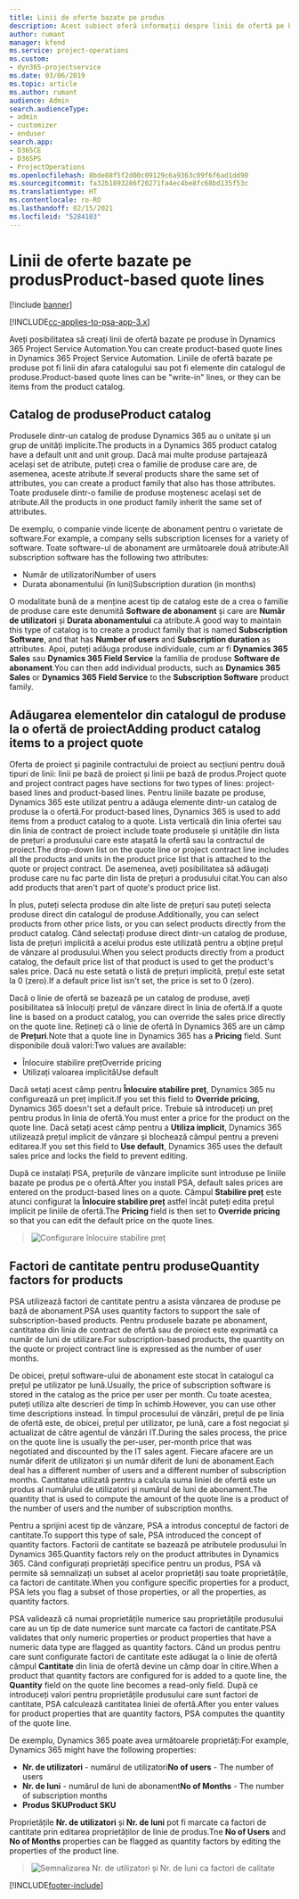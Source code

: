 ```yaml
---
title: Linii de oferte bazate pe produs
description: Acest subiect oferă informații despre linii de ofertă pe bază de produs.
author: rumant
manager: kfend
ms.service: project-operations
ms.custom:
- dyn365-projectservice
ms.date: 03/06/2019
ms.topic: article
ms.author: rumant
audience: Admin
search.audienceType:
- admin
- customizer
- enduser
search.app:
- D365CE
- D365PS
- ProjectOperations
ms.openlocfilehash: 8bde88f5f2d00c09129c6a9363c09f6f6ad1dd90
ms.sourcegitcommit: fa32b1893286f20271fa4ec4be8fc68bd135f53c
ms.translationtype: HT
ms.contentlocale: ro-RO
ms.lasthandoff: 02/15/2021
ms.locfileid: "5284103"
---
```

# <a name="product-based-quote-lines"></a><span data-ttu-id="db2c8-103">Linii de oferte bazate pe produs</span><span class="sxs-lookup"><span data-stu-id="db2c8-103">Product-based quote lines</span></span>

[!include [banner](../includes/psa-now-project-operations.md)]

[!INCLUDE[cc-applies-to-psa-app-3.x](../includes/cc-applies-to-psa-app-3x.md)]


<span data-ttu-id="db2c8-104">Aveți posibilitatea să creați linii de ofertă bazate pe produse în Dynamics 365 Project Service Automation.</span><span class="sxs-lookup"><span data-stu-id="db2c8-104">You can create product-based quote lines in Dynamics 365 Project Service Automation.</span></span> <span data-ttu-id="db2c8-105">Liniile de ofertă bazate pe produse pot fi linii din afara catalogului sau pot fi elemente din catalogul de produse.</span><span class="sxs-lookup"><span data-stu-id="db2c8-105">Product-based quote lines can be "write-in" lines, or they can be items from the product catalog.</span></span>

## <a name="product-catalog"></a><span data-ttu-id="db2c8-106">Catalog de produse</span><span class="sxs-lookup"><span data-stu-id="db2c8-106">Product catalog</span></span>

<span data-ttu-id="db2c8-107">Produsele dintr-un catalog de produse Dynamics 365 au o unitate și un grup de unități implicite.</span><span class="sxs-lookup"><span data-stu-id="db2c8-107">The products in a Dynamics 365 product catalog have a default unit and unit group.</span></span> <span data-ttu-id="db2c8-108">Dacă mai multe produse partajează același set de atribute, puteți crea o familie de produse care are, de asemenea, aceste atribute.</span><span class="sxs-lookup"><span data-stu-id="db2c8-108">If several products share the same set of attributes, you can create a product family that also has those attributes.</span></span> <span data-ttu-id="db2c8-109">Toate produsele dintr-o familie de produse moștenesc același set de atribute.</span><span class="sxs-lookup"><span data-stu-id="db2c8-109">All the products in one product family inherit the same set of attributes.</span></span>

<span data-ttu-id="db2c8-110">De exemplu, o companie vinde licențe de abonament pentru o varietate de software.</span><span class="sxs-lookup"><span data-stu-id="db2c8-110">For example, a company sells subscription licenses for a variety of software.</span></span> <span data-ttu-id="db2c8-111">Toate software-ul de abonament are următoarele două atribute:</span><span class="sxs-lookup"><span data-stu-id="db2c8-111">All subscription software has the following two attributes:</span></span>

- <span data-ttu-id="db2c8-112">Număr de utilizatori</span><span class="sxs-lookup"><span data-stu-id="db2c8-112">Number of users</span></span> 
- <span data-ttu-id="db2c8-113">Durata abonamentului (în luni)</span><span class="sxs-lookup"><span data-stu-id="db2c8-113">Subscription duration (in months)</span></span>

<span data-ttu-id="db2c8-114">O modalitate bună de a menține acest tip de catalog este de a crea o familie de produse care este denumită **Software de abonament** și care are **Număr de utilizatori** și **Durata abonamentului** ca atribute.</span><span class="sxs-lookup"><span data-stu-id="db2c8-114">A good way to maintain this type of catalog is to create a product family that is named **Subscription Software**, and that has **Number of users** and **Subscription duration** as attributes.</span></span> <span data-ttu-id="db2c8-115">Apoi, puteți adăuga produse individuale, cum ar fi **Dynamics 365 Sales** sau **Dynamics 365 Field Service** la familia de produse **Software de abonament**.</span><span class="sxs-lookup"><span data-stu-id="db2c8-115">You can then add individual products, such as **Dynamics 365 Sales** or **Dynamics 365 Field Service** to the **Subscription Software** product family.</span></span>

## <a name="adding-product-catalog-items-to-a-project-quote"></a><span data-ttu-id="db2c8-116">Adăugarea elementelor din catalogul de produse la o ofertă de proiect</span><span class="sxs-lookup"><span data-stu-id="db2c8-116">Adding product catalog items to a project quote</span></span>

<span data-ttu-id="db2c8-117">Oferta de proiect și paginile contractului de proiect au secțiuni pentru două tipuri de linii: linii pe bază de proiect și linii pe bază de produs.</span><span class="sxs-lookup"><span data-stu-id="db2c8-117">Project quote and project contract pages have sections for two types of lines: project-based lines and product-based lines.</span></span> <span data-ttu-id="db2c8-118">Pentru liniile bazate pe produse, Dynamics 365 este utilizat pentru a adăuga elemente dintr-un catalog de produse la o ofertă.</span><span class="sxs-lookup"><span data-stu-id="db2c8-118">For product-based lines, Dynamics 365 is used to add items from a product catalog to a quote.</span></span> <span data-ttu-id="db2c8-119">Lista verticală din linia ofertei sau din linia de contract de proiect include toate produsele și unitățile din lista de prețuri a produsului care este atașată la ofertă sau la contractul de proiect.</span><span class="sxs-lookup"><span data-stu-id="db2c8-119">The drop-down list on the quote line or project contract line includes all the products and units in the product price list that is attached to the quote or project contract.</span></span> <span data-ttu-id="db2c8-120">De asemenea, aveți posibilitatea să adăugați produse care nu fac parte din lista de prețuri a produsului citat.</span><span class="sxs-lookup"><span data-stu-id="db2c8-120">You can also add products that aren't part of quote's product price list.</span></span>

<span data-ttu-id="db2c8-121">În plus, puteți selecta produse din alte liste de prețuri sau puteți selecta produse direct din catalogul de produse.</span><span class="sxs-lookup"><span data-stu-id="db2c8-121">Additionally, you can select products from other price lists, or you can select products directly from the product catalog.</span></span> <span data-ttu-id="db2c8-122">Când selectați produse direct dintr-un catalog de produse, lista de prețuri implicită a acelui produs este utilizată pentru a obține prețul de vânzare al produsului.</span><span class="sxs-lookup"><span data-stu-id="db2c8-122">When you select products directly from a product catalog, the default price list of that product is used to get the product's sales price.</span></span> <span data-ttu-id="db2c8-123">Dacă nu este setată o listă de prețuri implicită, prețul este setat la 0 (zero).</span><span class="sxs-lookup"><span data-stu-id="db2c8-123">If a default price list isn't set, the price is set to 0 (zero).</span></span>

<span data-ttu-id="db2c8-124">Dacă o linie de ofertă se bazează pe un catalog de produse, aveți posibilitatea să înlocuiți prețul de vânzare direct în linia de ofertă.</span><span class="sxs-lookup"><span data-stu-id="db2c8-124">If a quote line is based on a product catalog, you can override the sales price directly on the quote line.</span></span> <span data-ttu-id="db2c8-125">Rețineți că o linie de ofertă în Dynamics 365 are un câmp de **Prețuri**.</span><span class="sxs-lookup"><span data-stu-id="db2c8-125">Note that a quote line in Dynamics 365 has a **Pricing** field.</span></span> <span data-ttu-id="db2c8-126">Sunt disponibile două valori:</span><span class="sxs-lookup"><span data-stu-id="db2c8-126">Two values are available:</span></span>

- <span data-ttu-id="db2c8-127">Înlocuire stabilire preț</span><span class="sxs-lookup"><span data-stu-id="db2c8-127">Override pricing</span></span>  
- <span data-ttu-id="db2c8-128">Utilizați valoarea implicită</span><span class="sxs-lookup"><span data-stu-id="db2c8-128">Use default</span></span>

<span data-ttu-id="db2c8-129">Dacă setați acest câmp pentru **Înlocuire stabilire preț**, Dynamics 365 nu configurează un preț implicit.</span><span class="sxs-lookup"><span data-stu-id="db2c8-129">If you set this field to **Override pricing**, Dynamics 365 doesn't set a default price.</span></span> <span data-ttu-id="db2c8-130">Trebuie să introduceți un preț pentru produs în linia de ofertă.</span><span class="sxs-lookup"><span data-stu-id="db2c8-130">You must enter a price for the product on the quote line.</span></span> <span data-ttu-id="db2c8-131">Dacă setați acest câmp pentru a **Utiliza implicit**, Dynamics 365 utilizează prețul implicit de vânzare și blochează câmpul pentru a preveni editarea.</span><span class="sxs-lookup"><span data-stu-id="db2c8-131">If you set this field to **Use default**, Dynamics 365 uses the default sales price and locks the field to prevent editing.</span></span>

<span data-ttu-id="db2c8-132">După ce instalați PSA, prețurile de vânzare implicite sunt introduse pe liniile bazate pe produs pe o ofertă.</span><span class="sxs-lookup"><span data-stu-id="db2c8-132">After you install PSA, default sales prices are entered on the product-based lines on a quote.</span></span> <span data-ttu-id="db2c8-133">Câmpul **Stabilire preț** este atunci configurat la **Înlocuire stabilire preț** astfel încât puteți edita prețul implicit pe liniile de ofertă.</span><span class="sxs-lookup"><span data-stu-id="db2c8-133">The **Pricing** field is then set to **Override pricing** so that you can edit the default price on the quote lines.</span></span>

> ![Configurare înlocuire stabilire preț](media/basic-guide-10.png)
 
## <a name="quantity-factors-for-products"></a><span data-ttu-id="db2c8-135">Factori de cantitate pentru produse</span><span class="sxs-lookup"><span data-stu-id="db2c8-135">Quantity factors for products</span></span>

<span data-ttu-id="db2c8-136">PSA utilizează factori de cantitate pentru a asista vânzarea de produse pe bază de abonament.</span><span class="sxs-lookup"><span data-stu-id="db2c8-136">PSA uses quantity factors to support the sale of subscription-based products.</span></span> <span data-ttu-id="db2c8-137">Pentru produsele bazate pe abonament, cantitatea din linia de contract de ofertă sau de proiect este exprimată ca număr de luni de utilizare.</span><span class="sxs-lookup"><span data-stu-id="db2c8-137">For subscription-based products, the quantity on the quote or project contract line is expressed as the number of user months.</span></span>

<span data-ttu-id="db2c8-138">De obicei, prețul software-ului de abonament este stocat în catalogul ca prețul pe utilizator pe lună.</span><span class="sxs-lookup"><span data-stu-id="db2c8-138">Usually, the price of subscription software is stored in the catalog as the price per user per month.</span></span> <span data-ttu-id="db2c8-139">Cu toate acestea, puteți utiliza alte descrieri de timp în schimb.</span><span class="sxs-lookup"><span data-stu-id="db2c8-139">However, you can use other time descriptions instead.</span></span> <span data-ttu-id="db2c8-140">În timpul procesului de vânzări, prețul de pe linia de ofertă este, de obicei, prețul per utilizator, pe lună, care a fost negociat și actualizat de către agentul de vânzări IT.</span><span class="sxs-lookup"><span data-stu-id="db2c8-140">During the sales process, the price on the quote line is usually the per-user, per-month price that was negotiated and discounted by the IT sales agent.</span></span> <span data-ttu-id="db2c8-141">Fiecare afacere are un număr diferit de utilizatori și un număr diferit de luni de abonament.</span><span class="sxs-lookup"><span data-stu-id="db2c8-141">Each deal has a different number of users and a different number of subscription months.</span></span> <span data-ttu-id="db2c8-142">Cantitatea utilizată pentru a calcula suma liniei de ofertă este un produs al numărului de utilizatori și numărul de luni de abonament.</span><span class="sxs-lookup"><span data-stu-id="db2c8-142">The quantity that is used to compute the amount of the quote line is a product of the number of users and the number of subscription months.</span></span>

<span data-ttu-id="db2c8-143">Pentru a sprijini acest tip de vânzare, PSA a introdus conceptul de factori de cantitate.</span><span class="sxs-lookup"><span data-stu-id="db2c8-143">To support this type of sale, PSA introduced the concept of quantity factors.</span></span> <span data-ttu-id="db2c8-144">Factorii de cantitate se bazează pe atributele produsului în Dynamics 365.</span><span class="sxs-lookup"><span data-stu-id="db2c8-144">Quantity factors rely on the product attributes in Dynamics 365.</span></span> <span data-ttu-id="db2c8-145">Când configurați proprietăți specifice pentru un produs, PSA vă permite să semnalizați un subset al acelor proprietăți sau toate proprietățile, ca factori de cantitate.</span><span class="sxs-lookup"><span data-stu-id="db2c8-145">When you configure specific properties for a product, PSA lets you flag a subset of those properties, or all the properties, as quantity factors.</span></span>

<span data-ttu-id="db2c8-146">PSA validează că numai proprietățile numerice sau proprietățile produsului care au un tip de date numerice sunt marcate ca factori de cantitate.</span><span class="sxs-lookup"><span data-stu-id="db2c8-146">PSA validates that only numeric properties or product properties that have a numeric data type are flagged as quantity factors.</span></span> <span data-ttu-id="db2c8-147">Când un produs pentru care sunt configurate factori de cantitate este adăugat la o linie de ofertă câmpul **Cantitate** din linia de ofertă devine un câmp doar în citire.</span><span class="sxs-lookup"><span data-stu-id="db2c8-147">When a product that quantity factors are configured for is added to a quote line, the **Quantity** field on the quote line becomes a read-only field.</span></span> <span data-ttu-id="db2c8-148">După ce introduceți valori pentru proprietățile produsului care sunt factori de cantitate, PSA calculează cantitatea liniei de ofertă.</span><span class="sxs-lookup"><span data-stu-id="db2c8-148">After you enter values for product properties that are quantity factors, PSA computes the quantity of the quote line.</span></span>

<span data-ttu-id="db2c8-149">De exemplu, Dynamics 365 poate avea următoarele proprietăți:</span><span class="sxs-lookup"><span data-stu-id="db2c8-149">For example, Dynamics 365 might have the following properties:</span></span> 

- <span data-ttu-id="db2c8-150">**Nr. de utilizatori** - numărul de utilizatori</span><span class="sxs-lookup"><span data-stu-id="db2c8-150">**No of users** - The number of users</span></span> 
- <span data-ttu-id="db2c8-151">**Nr. de luni** - numărul de luni de abonament</span><span class="sxs-lookup"><span data-stu-id="db2c8-151">**No of Months** - The number of subscription months</span></span>
- <span data-ttu-id="db2c8-152">**Produs SKU**</span><span class="sxs-lookup"><span data-stu-id="db2c8-152">**Product SKU**</span></span> 

<span data-ttu-id="db2c8-153">Proprietățile **Nr. de utilizatori** și **Nr. de luni** pot fi marcate ca factori de cantitate prin editarea proprietăților de linie de produs.</span><span class="sxs-lookup"><span data-stu-id="db2c8-153">Tne **No of Users** and **No of Months** properties can be flagged as quantity factors by editing the properties of the product line.</span></span> 

> ![Semnalizarea Nr. de utilizatori și Nr. de luni ca factori de calitate](media/basic-guide-11.png)
 


[!INCLUDE[footer-include](../includes/footer-banner.md)]